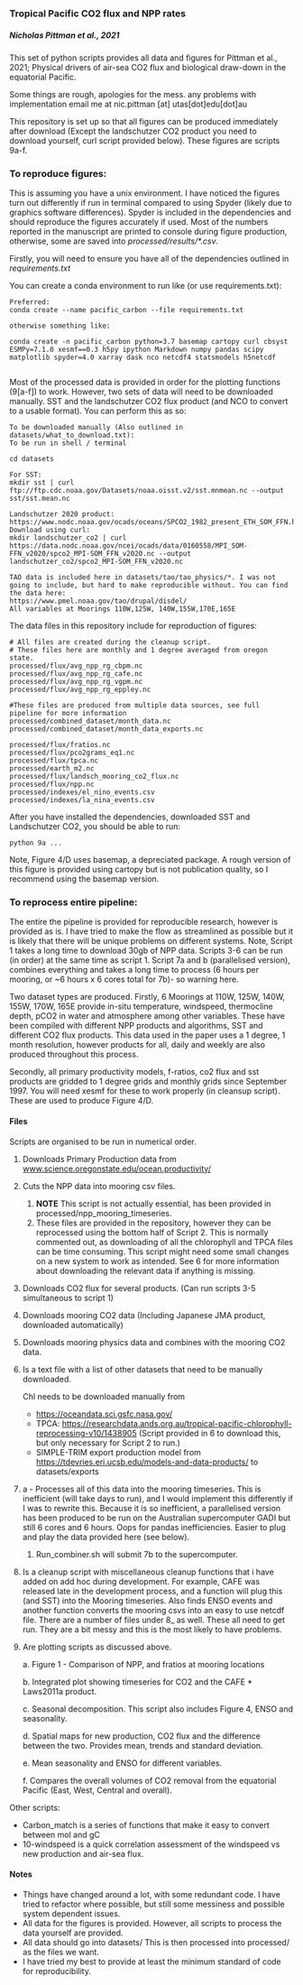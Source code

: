 ### Tropical Pacific CO2 flux and NPP rates

##### Nicholas Pittman et al., 2021

This set of python scripts provides all data and figures for Pittman et al., 2021; Physical drivers of air-sea CO2 flux and biological draw-down in the equatorial Pacific.

Some things are rough, apologies for the mess. any problems with implementation email me at nic.pittman [at] utas[dot]edu[dot]au

This repository is set up so that all figures can be produced immediately after download (Except the landschutzer CO2 product you need to download yourself, curl script provided below). These figures are scripts 9a-f. 



### To reproduce figures:

This is assuming you have a unix environment. I have noticed the figures turn out differently if run in terminal compared to using Spyder (likely due to graphics software differences). Spyder is included in the dependencies and should reproduce the figures accurately if used.  Most of the numbers reported in the manuscript are printed to console during figure production, otherwise, some are saved into *processed/results/\*.csv*.

Firstly, you will need to ensure you have all of the dependencies outlined in *requirements.txt*

You can create a conda environment to run like (or use requirements.txt):

```
Preferred:
conda create --name pacific_carbon --file requirements.txt

otherwise something like:

conda create -n pacific_carbon python=3.7 basemap cartopy curl cbsyst ESMPy=7.1.0 xesmf==0.3 h5py ipython Markdown numpy pandas scipy matplotlib spyder=4.0 xarray dask nco netcdf4 statsmodels h5netcdf


```

Most of the processed data is provided in order for the plotting functions (9[a-f]) to work. However, two sets of data will need to be downloaded manually. SST and the landschutzer CO2 flux product (and NCO to convert to a usable format). You can perform this as so:

```To download manually:
To be downloaded manually (Also outlined in datasets/what_to_download.txt):
To be run in shell / terminal

cd datasets

For SST:
mkdir sst | curl ftp://ftp.cdc.noaa.gov/Datasets/noaa.oisst.v2/sst.mnmean.nc --output sst/sst.mean.nc

Landschutzer 2020 product:
https://www.nodc.noaa.gov/ocads/oceans/SPCO2_1982_present_ETH_SOM_FFN.html
Download using curl:
mkdir landschutzer_co2 | curl https://data.nodc.noaa.gov/ncei/ocads/data/0160558/MPI_SOM-FFN_v2020/spco2_MPI-SOM_FFN_v2020.nc --output landschutzer_co2/spco2_MPI-SOM_FFN_v2020.nc

TAO data is included here in datasets/tao/tao_physics/*. I was not going to include, but hard to make reproducible without. You can find the data here:
https://www.pmel.noaa.gov/tao/drupal/disdel/
All variables at Moorings 110W,125W, 140W,155W,170E,165E
```

The data files in this repository include for reproduction of figures:

    # All files are created during the cleanup script.
    # These files here are monthly and 1 degree averaged from oregon state.
    processed/flux/avg_npp_rg_cbpm.nc 					
    processed/flux/avg_npp_rg_cafe.nc					
    processed/flux/avg_npp_rg_vgpm.nc					
    processed/flux/avg_npp_rg_eppley.nc 				
    
    #These files are produced from multiple data sources, see full pipeline for more information
    processed/combined_dataset/month_data.nc			
    processed/combined_dataset/month_data_exports.nc 	
    
    processed/flux/fratios.nc 							
    processed/flux/pco2grams_eq1.nc 					
    processed/flux/tpca.nc 								
    processed/earth_m2.nc							
    processed/flux/landsch_mooring_co2_flux.nc 		
    processed/flux/npp.nc								
    processed/indexes/el_nino_events.csv				
    processed/indexes/la_nina_events.csv

After you have installed the dependencies, downloaded SST and Landschutzer CO2, you should be able to run:

```
python 9a ... 
```

Note, Figure 4/D uses basemap, a depreciated package. A rough version of this figure is provided using cartopy but is not publication quality, so I recommend using the basemap version. 



### To reprocess entire pipeline:

The entire the pipeline is provided for reproducible research, however is provided as is. I have tried to make the flow as streamlined as possible but it is likely that there will be unique problems on different systems. Note, Script 1 takes a long time to download 30gb of NPP data. Scripts 3-6 can be run (in order) at the same time as script 1. Script 7a and b (parallelised version), combines everything and takes a long time to process (6 hours per mooring, or ~6 hours x 6 cores total for 7b)- so warning here.

Two dataset types are produced. Firstly, 6 Moorings at 110W, 125W, 140W, 155W, 170W, 165E provide in-situ temperature, windspeed, thermocline depth, pCO2 in water and atmosphere among other variables. These have been compiled with different NPP products and algorithms, SST and different CO2 flux products. This data used in the paper uses a 1 degree, 1 month resolution, however products for all, daily and weekly are also produced throughout this process. 

Secondly, all primary productivity models, f-ratios, co2 flux and sst products are gridded to 1 degree grids and monthly grids since September 1997. You will need xesmf for these to work properly (in cleansup script). These are used to produce Figure 4/D.

#### Files

Scripts are organised to be run in numerical order. 

1. Downloads Primary Production data from www.science.oregonstate.edu/ocean.productivity/

2. Cuts the NPP data into mooring csv files. 

   1. **NOTE** This script is not actually essential, has been provided in processed/npp_mooring_timeseries.
   2. These files are provided in the repository, however they can be reprocessed using the bottom half of Script 2. This is normally commented out, as downloading of all the chlorophyll and TPCA files can be time consuming. This script might need some small changes on a new system to work as intended. See 6 for more information about downloading the relevant data if anything is missing.

3. Downloads CO2 flux for several products. (Can run scripts 3-5 simultaneous to script 1)

4. Downloads mooring CO2 data (Including Japanese JMA product, downloaded automatically)

5. Downloads mooring physics data and combines with the mooring CO2 data.

6. Is a text file with a list of other datasets that need to be manually downloaded.

   Chl needs to be downloaded manually from 

   - https://oceandata.sci.gsfc.nasa.gov/ 
   - TPCA: https://researchdata.ands.org.au/tropical-pacific-chlorophyll-reprocessing-v10/1438905 (Script provided in 6 to download this, but only necessary for Script 2 to run.)
   - SIMPLE-TRIM export production model from  https://tdevries.eri.ucsb.edu/models-and-data-products/ to datasets/exports

7. a - Processes all of this data into the mooring timeseries. This is inefficient (will take days to run), and I would implement this differently if I was to rewrite this. Because it is so inefficient, a parallelised version has been produced to be run on the Australian supercomputer GADI but still 6 cores and 6 hours. Oops for pandas inefficiencies. Easier to plug and play the data provided here (see below). 

   1. Run_combiner.sh will submit 7b to the supercomputer.

8. Is a cleanup script with miscellaneous cleanup functions that i have added on add hoc during development. For example, CAFE was released late in the development process, and a function will plug this (and SST) into the Mooring timeseries.  Also finds ENSO events and another function converts the mooring csvs into an easy to use netcdf file. There are a number of files under 8_ as well. These all need to get run. They are a bit messy and this is the most likely to have problems.

9. Are plotting scripts as discussed above.

   a. Figure 1 - Comparison of NPP, and fratios at mooring locations

   b. Integrated plot showing timeseries for CO2 and the CAFE * Laws2011a product.

   c. Seasonal decomposition. This script also includes Figure 4, ENSO and seasonality.

   d. Spatial maps for new production, CO2 flux and the difference between the two. Provides mean, trends and standard deviation.

   e. Mean seasonality and ENSO for different variables.

   f. Compares the overall volumes of CO2 removal from the equatorial Pacific (East, West, Central and overall).

Other scripts:

- Carbon_match is a series of functions that make it easy to convert between mol and gC
- 10-windspeed is a quick correlation assessment of the windspeed vs new production and air-sea flux.



#### Notes

- Things have changed around a lot, with some redundant code. I have tried to refactor where possible, but still some messiness and possible system dependent issues. 
- All data for the figures is provided. However, all scripts to process the data yourself are provided. 
- All data should go into datasets/ This is then processed into processed/ as the files we want.
- I have tried my best to provide at least the minimum standard of code for reproducibility. 
